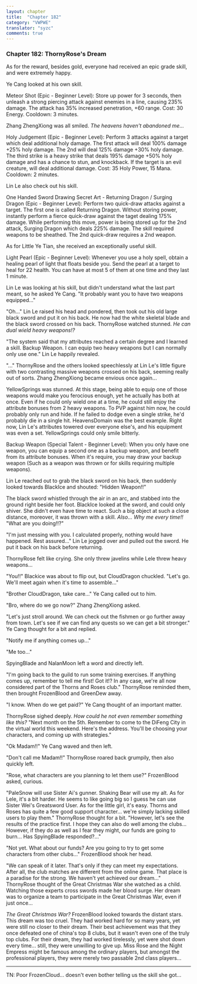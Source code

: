 ```yaml
---
layout: chapter
title:  "Chapter 182"
category: "VWPWE"
translator: "syzc"
comments: true
---
```


### Chapter 182: ThornyRose's Dream

As for the reward, besides gold, everyone had received an epic grade skill, and were extremely happy.

Ye Cang looked at his own skill.

Meteor Shot (Epic - Beginner Level): Store up power for 3 seconds, then unleash a strong piercing attack against enemies in a line, causing 235% damage. The attack has 35% increased penetration, +60 range. Cost: 30 Energy. Cooldown: 3 minutes.

Zhang ZhengXiong was all smiled. *The heavens haven't abandoned me...*

Holy Judgement (Epic - Beginner Level): Perform 3 attacks against a target which deal additional holy damage. The first attack will deal 100% damage +25% holy damage. The 2nd will deal 125% damage +30% holy damage. The third strike is a heavy strike that deals 195% damage +50% holy damage and has a chance to stun, and knockback. If the target is an evil creature, will deal additional damage. Cost: 35 Holy Power, 15 Mana. Cooldown: 2 minutes.

Lin Le also check out his skill.

One Handed Sword Drawing Secret Art - Returning Dragon / Surging Dragon (Epic - Beginner Level): Perform two quick-draw attacks against a target. The first one is called Returning Dragon. Without storing power, instantly perform a fierce quick-draw against the taget dealing 175% damage. While performing this move, power is being stored up for the 2nd attack, Surging Dragon which deals 225% damage. The skill required weapons to be sheathed. The 2nd quick-draw requires a 2nd weapon.

As for Little Ye Tian, she received an exceptionally useful skill.

Light Pearl (Epic - Beginner Level): Whenever you use a holy spell, obtain a healing pearl of light that floats beside you. Send the pearl at a target to heal for 22 health. You can have at most 5 of them at one time and they last 1 minute.

Lin Le was looking at his skill, but didn't understand what the last part meant, so he asked Ye Cang. "It probably want you to have two weapons equipped..."

"Oh..." Lin Le raised his head and pondered, then took out his old large black sword and put it on his back. He now had the white skeletal blade and the black sword crossed on his back. ThornyRose watched stunned. *He can dual wield heavy weapons!?*

"The system said that my attributes reached a certain degree and I learned a skill. Backup Weapon. I can equip two heavy weapons but I can normally only use one." Lin Le happily revealed.

"..." ThornyRose and the others looked speechlessly at Lin Le's little figure with two contrasting massive weapons crossed on his back, seeming really out of sorts. Zhang ZhengXiong became envious once again...

YellowSprings was stunned. At this stage, being able to equip one of those weapons would make you ferocious enough, yet he actually has both at once. Even if he could only wield one at a time, he could still enjoy the attribute bonuses from 2 heavy weapons. To PVP against him now, he could probably only run and hide. If he failed to dodge even a single strike, he'd probably die in a single hit. HeavensDomain was the best example. Right now, Lin Le's attributes towered over everyone else's, and his equipment was even a set. YellowSprings could only smile bitterly.

Backup Weapon (Special Talent - Beginner Level): When you only have one weapon, you can equip a second one as a backup weapon, and benefit from its attribute bonuses. When it's require, you may draw your backup weapon (Such as a weapon was thrown or for skills requiring multiple weapons).

Lin Le reached out to grab the black sword on his back, then suddenly looked towards BlackIce and shouted: "Hidden Weapon!!"

The black sword whistled through the air in an arc, and stabbed into the ground right beside her foot. BlackIce looked at the sword, and could only shiver. She didn't even have time to react. Such a big object at such a close distance, moreover, it was thrown with a skill. *Also... Why me every time!!* "What are you doing!!?"

"I'm just messing with you. I calculated properly, nothing would have happened. Rest assured..." Lin Le jogged over and pulled out the sword. He put it back on his back before returning.

ThornyRose felt like crying. She only threw javelins while Lele threw heavy weapons...

"You!!" Blackice was about to flip out, but CloudDragon chuckled. "Let's go. We'll meet again when it's time to assemble..."

"Brother CloudDragon, take care..." Ye Cang called out to him.

"Bro, where do we go now?" Zhang ZhengXiong asked.

"Let's just stroll around. We can check out the fishmen or go further away from town. Let's see if we can find any quests so we can get a bit stronger." Ye Cang thought for a bit and replied.

"Notify me if anything comes up..."

"Me too..."

SpyingBlade and NalanMoon left a word and directly left. 

"I'm going back to the guild to run some training exercises. If anything comes up, remember to tell me first! Got it!? In any case, we're all now considered part of the Thorns and Roses club." ThornyRose reminded them, then brought FrozenBlood and GreenDew away.

"I know. When do we get paid?" Ye Cang thought of an important matter.

ThornyRose sighed deeply. *How could he not even remember something like this?* "Next month on the 5th. Remember to come to the DiFeng City in the virtual world this weekend. Here's the address. You'll be choosing your characters, and coming up with strategies."

"Ok Madam!!" Ye Cang waved and then left.

"Don't call me Madam!!" ThornyRose roared back grumpily, then also quickly left.

"Rose, what characters are you planning to let them use?" FrozenBlood asked, curious.

"PaleSnow will use Sister Ai's gunner. Shaking Bear will use my alt. As for Lele, it's a bit harder. He seems to like going big so I guess he can use Sister Wei's Greatsword User. As for the little girl, it's easy. Thorns and Roses has quite a few good support character... we're simply lacking skilled users to play them." ThornyRose thought for a bit. "However, let's see the results of the practice first. I hope they can also do well among the clubs... However, if they do as well as I fear they might, our funds are going to burn... Has SpyingBlade responded?..."

"Not yet. What about our funds? Are you going to try to get some characters from other clubs..." FrozenBlood shook her head.

"We can speak of it later. That's only if they can meet my expectations. After all, the club matches are different from the online game. That place is a paradise for the strong. We haven't yet achieved our dream..." ThornyRose thought of the Great Christmas War she watched as a child. Watching those experts cross swords made her blood surge. Her dream was to organize a team to participate in the Great Christmas War, even if just once...

*The Great Christmas War?* FrozenBlood looked towards the distant stars. This dream was too cruel. They had worked hard for so many years, yet were still no closer to their dream. Their best achievement was that they once defeated one of china's top 8 clubs, but it wasn't even one of the truly top clubs. For their dream, they had worked tirelessly, yet were shot down every time... still, they were unwilling to give up. Miss Rose and the Night Empress might be famous among the ordinary players, but amongst the professional players, they were merely two passable 2nd class players...

---

TN: Poor FrozenCloud... doesn't even bother telling us the skill she got...